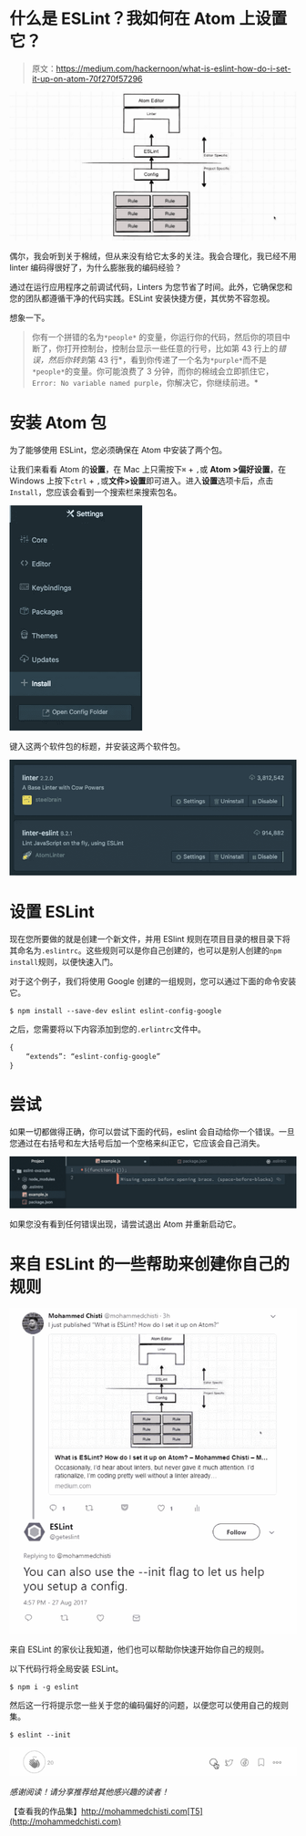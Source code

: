# 什么是 ESLint？我如何在 Atom 上设置它？

> 原文：<https://medium.com/hackernoon/what-is-eslint-how-do-i-set-it-up-on-atom-70f270f57296>

![](img/344c23de38777186fac4700c04f8d06e.png)

偶尔，我会听到关于棉绒，但从来没有给它太多的关注。我会合理化，我已经不用 linter 编码得很好了，为什么膨胀我的编码经验？

通过在运行应用程序之前调试代码，Linters 为您节省了时间。此外，它确保您和您的团队都遵循干净的代码实践。ESLint 安装快捷方便，其优势不容忽视。

想象一下。

> 你有一个拼错的名为`*people*` 的变量，你运行你的代码，然后你的项目中断了，你打开控制台，控制台显示一些任意的行号，比如第 43 行上的*错误，然后你转到*第 43 行*，看到你传递了一个名为`*purple*`而不是`*people*`的变量。你可能浪费了 3 分钟，而你的棉绒会立即抓住它，`Error: No variable named purple`，你解决它，你继续前进。*

# 安装 Atom 包

为了能够使用 ESLint，您必须确保在 Atom 中安装了两个包。

让我们来看看 Atom 的**设置**，在 Mac 上只需按下`⌘` + `,`或 **Atom >偏好设置**，在 Windows 上按下`ctrl` + `,`或**文件>设置**即可进入。进入**设置**选项卡后，点击`Install`，您应该会看到一个搜索栏来搜索包名。

![](img/a0b3415bc64cf99993cbb02e2af02e4e.png)

键入这两个软件包的标题，并安装这两个软件包。

![](img/5a8d90ae84a08641cb46be6ace904ffb.png)

# 设置 ESLint

现在您所要做的就是创建一个新文件，并用 ESlint 规则在项目目录的根目录下将其命名为`.eslintrc`。这些规则可以是你自己创建的，也可以是别人创建的`npm install`规则，以便快速入门。

对于这个例子，我们将使用 Google 创建的一组规则，您可以通过下面的命令安装它。

```
$ npm install --save-dev eslint eslint-config-google
```

之后，您需要将以下内容添加到您的`.erlintrc`文件中。

```
{
    “extends”: “eslint-config-google”
}
```

# 尝试

如果一切都做得正确，你可以尝试下面的代码，eslint 会自动给你一个错误。一旦您通过在右括号和左大括号后加一个空格来纠正它，它应该会自己消失。

![](img/93e125b055def0787e037be9afbbc5ca.png)

如果您没有看到任何错误出现，请尝试退出 Atom 并重新启动它。

# 来自 ESLint 的一些帮助来创建你自己的规则

![](img/30c5f50e64cd76d3fb75a096593dd563.png)

来自 ESLint 的家伙让我知道，他们也可以帮助你快速开始你自己的规则。

以下代码行将全局安装 ESLint。

```
$ npm i -g eslint
```

然后这一行将提示您一些关于您的编码偏好的问题，以便您可以使用自己的规则集。

```
$ eslint --init
```

![](img/06411af14f3d9ebc2c4bd28f0e214ed6.png)

*感谢阅读！请分享推荐给其他感兴趣的读者！*

【查看我的作品集】http://mohammedchisti.com[T5](http://mohammedchisti.com)
